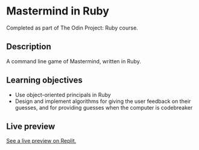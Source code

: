 # Mastermind in Ruby
Completed as part of The Odin Project: Ruby course.
## Description
A command line game of Mastermind, written in Ruby.
## Learning objectives
- Use object-oriented principals in Ruby
- Design and implement algorithms for giving the user feedback on their guesses, and for providing guesses when the computer is codebreaker
## Live preview
[See a live preview on Replit.](https://replit.com/@splot-cell/odin-project-mastermind)
